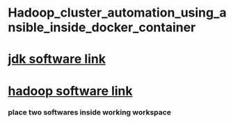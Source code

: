 # Hadoop_cluster_automation_using_ansible_inside_docker_container

# [jdk software link](https://drive.google.com/file/d/17UWQNVdBdGlyualwWX4Cc96KyZhD-lxz/view?usp=sharing)

# [hadoop software link](https://drive.google.com/file/d/1541gbFeGZZJ5k9Qx65D04lpeNBw87rM5/view?usp=sharing)

### place two softwares inside working workspace
